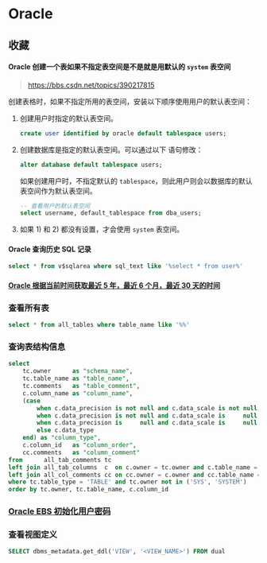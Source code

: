 # Oracle

## 收藏

#### Oracle 创建一个表如果不指定表空间是不是就是用默认的 `system` 表空间

> https://bbs.csdn.net/topics/390217815

创建表格时，如果不指定所用的表空间，安装以下顺序使用用户的默认表空间：

1. 创建用户时指定的默认表空间。

   ```sql
   create user identified by oracle default tablespace users;
   ```

2. 创建数据库是指定的默认表空间。可以通过以下 语句修改：

   ```sql
   alter database default tablespace users;
   ```

   如果创建用户时，不指定默认的 `tablespace`，则此用户则会以数据库的默认表空间作为默认表空间。

   ```sql
   -- 查看用户的默认表空间
   select username, default_tablespace from dba_users;
   ```

3. 如果 1) 和 2) 都没有设置，才会使用 `system` 表空间。

#### Oracle 查询历史 SQL 记录

```sql
select * from v$sqlarea where sql_text like '%select * from user%'
```

#### [Oracle 根据当前时间获取最近 5 年，最近 6 个月，最近 30 天的时间](https://blog.csdn.net/maple_fix/article/details/74926226)

### 查看所有表

```sql
select * from all_tables where table_name like '%%'
```

### 查询表结构信息

```sql
select
    tc.owner      as "schema_name",
    tc.table_name as "table_name",
    tc.comments   as "table_comment",
    c.column_name as "column_name",
    (case
        when c.data_precision is not null and c.data_scale is not null                               then c.data_type || '(' || c.data_precision || ','|| c.data_scale|| ')'
        when c.data_precision is not null and c.data_scale is     null                               then c.data_type || '(' || c.data_precision || ')'
        when c.data_precision is     null and c.data_scale is     null and c.data_length is not null then c.data_type || '(' || c.data_length || ')'
        else c.data_type
    end) as "column_type",
    c.column_id   as "column_order",
    cc.comments   as "column_comment"
from      all_tab_comments tc
left join all_tab_columns  c  on c.owner = tc.owner and c.table_name = tc.table_name
left join all_col_comments cc on cc.owner = c.owner and cc.table_name = c.table_name and cc.column_name = c.column_name
where tc.table_type = 'TABLE' and tc.owner not in ('SYS', 'SYSTEM')
order by tc.owner, tc.table_name, c.column_id
```

### [Oracle EBS 初始化用户密码](https://www.cnblogs.com/toowang/p/6019886.html)

### 查看视图定义

```sql
SELECT dbms_metadata.get_ddl('VIEW', '<VIEW_NAME>') FROM dual
```
